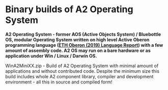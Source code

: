 # Binary builds of A2 Operating System

**A2 Operating System - former AOS (Active Objects System) / Bluebottle OS, modular Operating System written on high level Active Oberon programming language ([ETH Oberon (2019) Language Report](http://cas.inf.ethz.ch/projects/a2/repository/raw/trunk/LanguageReport/OberonLanguageReport.pdf)) with a few amount of assembly code. A2 OS may run on a bare hardware or as application under Win / Linux / Darwin OS.**

WinA2MiniXX.zip - Build of A2 Operating System with minimal amount of applications and without contributed code. Despite the minimum size this build includes whole A2 component library, compiler and development environment - all this in source and compiled form!

